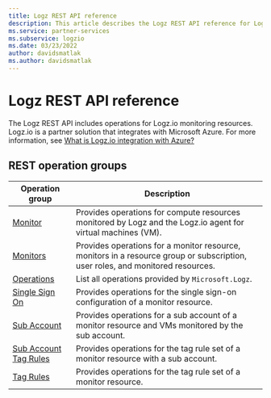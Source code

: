 ```yaml
---
title: Logz REST API reference
description: This article describes the Logz REST API reference for Logz.io integration with Microsoft Azure.
ms.service: partner-services
ms.subservice: logzio
ms.date: 03/23/2022
author: davidsmatlak
ms.author: davidsmatlak
---
```


# Logz REST API reference

The Logz REST API includes operations for Logz.io monitoring resources. Logz.io is a partner solution that integrates with Microsoft Azure. For more information, see [What is Logz.io integration with Azure?](/azure/partner-solutions/logzio/overview)

## REST operation groups

| Operation group | Description |
| ---- | ---- |
| [Monitor](xref:management.azure.com.logz.monitor) | Provides operations for compute resources monitored by Logz and the Logz.io agent for virtual machines (VM). |
| [Monitors](xref:management.azure.com.logz.monitors) | Provides operations for a monitor resource, monitors in a resource group or subscription, user roles, and monitored resources. |
| [Operations](xref:management.azure.com.logz.operations) | List all operations provided by `Microsoft.Logz`. |
| [Single Sign On](xref:management.azure.com.logz.singlesignon) | Provides operations for the single sign-on configuration of a monitor resource. |
| [Sub Account](xref:management.azure.com.logz.subaccount) | Provides operations for a sub account of a monitor resource and VMs monitored by the sub account. |
| [Sub Account Tag Rules](xref:management.azure.com.logz.subaccounttagrules) | Provides operations for the tag rule set of a monitor resource with a sub account. |
| [Tag Rules](xref:management.azure.com.logz.tagrules) | Provides operations for the tag rule set of a monitor resource. |
